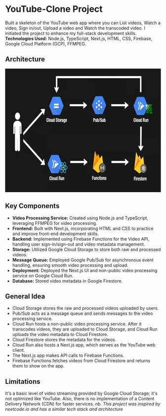 # YouTube-Clone Project
Built a skeleton of the YouTube web app where you can List videos, Watch a video, Sign in/out, Upload a video and Watch the transcoded video. I initiated the project to enhance my full-stack development skills.
**Technologies Used:** Node.js, TypeScript, Next.js, HTML, CSS, Firebase, Google Cloud Platform (GCP), FFMPEG.

## Architecture
<img src="assets/yt-clone-architecture.png" width="650" height="400">

## Key Components
- **Video Processing Service:** Created using Node.js and TypeScript, leveraging FFMPEG for video processing.
- **Frontend:** Built with Next.js, incorporating HTML and CSS to practice and improve front-end development skills.
- **Backend:** Implemented using Firebase Functions for the Video API, handling user sign-in/sign-out and video metadata management.
- **Storage:** Utilized Google Cloud Storage to store both raw and processed videos.
- **Message Queue:** Employed Google Pub/Sub for asynchronous event handling, ensuring smooth video processing and upload.
- **Deployment:** Deployed the Next.js UI and non-public video processing service on Google Cloud Run.
- **Database:** Stored video metadata in Google Firestore.

## General Idea
- Cloud Storage stores the raw and processed videos uploaded by users.
- Pub/Sub acts as a message queue and sends messages to the video processing service.
- Cloud Run hosts a non-public video processing service. After it transcodes videos, they are uploaded to Cloud Storage, and Cloud Run uploads the video metadata to Cloud Firestore.
- Cloud Firestore stores the metadata for the videos.
- Cloud Run also hosts a Next.js app, which serves as the YouTube web client.
- The Next.js app makes API calls to Firebase Functions.
- Firebase Functions fetches videos from Cloud Firestore and returns them to show on the app.

## Limitations
It's a basic level of video streaming provided by Google Cloud Storage; it's not optimized like YouTube. Also, there is no implementation of a Content Delivery Network (CDN) for faster services.
*nb. This project was inspired by neetcode.io and has a similar tech stack and architecture*
